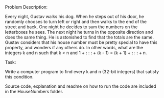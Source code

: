 

Problem Description:

Every night, Gustav walks his dog. When he steps out of his door, he randomly chooses
to turn left or right and then walks to the end of the street and back. One night he
decides to sum the numbers on the letterboxes he sees. The next night he turns in the
opposite direction and does the same thing. He is astonished to find that the totals are
the same.
Gustav considers that his house number must be pretty special to have this property,
and wonders if any others do. In other words, what are the integers k and n such that
k < n and 1 + : : : + (k - 1) = (k + 1) + : : : + n.

Task:

Write a computer program to find every k and n (32-bit integers) that satisfy this condition.

Source code, explanation and readme on how to run the code are included in the HouseNumbers folder. 
